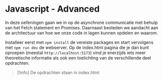 # Javascript - Advanced

In deze oefeningen gaan we in op de asynchrone communicatie met behulp van het Fetch statement en Promises.
Daarnaast besteden we aandacht aan de architectuur van hoe we onze code in lagen kunnen opdelen en waarom.

Installeer eerst met `npm install` de vereiste packages en start vervolgens met `npm run dev` de webserver.
Op de index.html pagina die je dan kunt oproepen (meestal `http://localhost:5173`) vind je enerzijds iets meer theoretische informatie als ook een toelichting van de verschillende deel opdrachten.

> [!info]
> De opdrachten staan in index.html
> 
